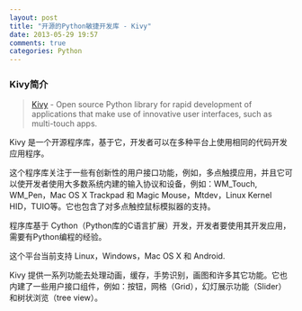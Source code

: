 ```yaml
---
layout: post
title: "开源的Python敏捷开发库 - Kivy"
date: 2013-05-29 19:57
comments: true
categories: Python
---
```


### Kivy简介

> [Kivy](http://kivy.org/) - Open source Python library for rapid development of applications that make use of innovative user interfaces, such as multi-touch apps.

Kivy 是一个开源程序库，基于它，开发者可以在多种平台上使用相同的代码开发应用程序。 

这个程序库关注于一些有创新性的用户接口功能，例如，多点触摸应用，并且它可以使开发者使用大多数系统内建的输入协议和设备，例如：WM_Touch, WM_Pen，Mac OS X Trackpad 和 Magic Mouse，Mtdev，Linux Kernel HID，TUIO等。它也包含了对多点触控鼠标模拟器的支持。

程序库基于 Cython（Python库的C语言扩展）开发，开发者要使用其开发应用，需要有Python编程的经验。

这个平台当前支持 Linux，Windows，Mac OS X 和 Android.

Kivy 提供一系列功能去处理动画，缓存，手势识别，画图和许多其它功能。它也内建了一些用户接口组件，例如：按钮，网格（Grid），幻灯展示功能（Slider）和树状浏览（tree view）。
